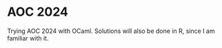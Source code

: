 # AOC 2024

Trying AOC 2024 with OCaml. Solutions will also be done in R, since I am familiar with it.
